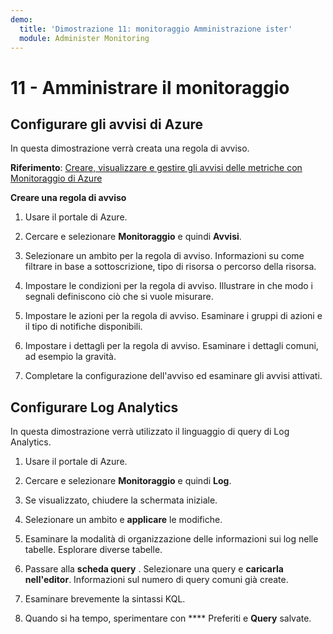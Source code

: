 ```yaml
---
demo:
  title: 'Dimostrazione 11: monitoraggio Amministrazione ister'
  module: Administer Monitoring
---
```


# 11 - Amministrare il monitoraggio

## Configurare gli avvisi di Azure

In questa dimostrazione verrà creata una regola di avviso.

**Riferimento**: [Creare, visualizzare e gestire gli avvisi delle metriche con Monitoraggio di Azure](https://docs.microsoft.com/azure/azure-monitor/alerts/alerts-metric)

**Creare una regola di avviso**

1. Usare il portale di Azure.

1. Cercare e selezionare **Monitoraggio** e quindi **Avvisi**.

1. Selezionare un ambito per la regola di avviso. Informazioni su come filtrare in base a sottoscrizione, tipo di risorsa o percorso della risorsa.

1. Impostare le condizioni per la regola di avviso. Illustrare in che modo i segnali definiscono ciò che si vuole misurare. 

1. Impostare le azioni per la regola di avviso. Esaminare i gruppi di azioni e il tipo di notifiche disponibili. 

1. Impostare i dettagli per la regola di avviso. Esaminare i dettagli comuni, ad esempio la gravità. 

1. Completare la configurazione dell'avviso ed esaminare gli avvisi attivati. 

## Configurare Log Analytics

In questa dimostrazione verrà utilizzato il linguaggio di query di Log Analytics.

1. Usare il portale di Azure.

1. Cercare e selezionare **Monitoraggio** e quindi **Log**.

1. Se visualizzato, chiudere la schermata iniziale.

1. Selezionare un ambito e **applicare** le modifiche. 

1. Esaminare la modalità di organizzazione delle informazioni sui log nelle tabelle. Esplorare diverse tabelle.

1. Passare alla **scheda query** . Selezionare una query e **caricarla nell'editor**. Informazioni sul numero di query comuni già create.

1. Esaminare brevemente la sintassi KQL. 

1. Quando si ha tempo, sperimentare con **** Preferiti e **Query** salvate.



